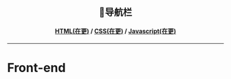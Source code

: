 <div align="center">
  <h2>📖导航栏</h2>
</div>
<div align="center">
  <h4><a href="#">HTML(在更)</a> / <a href="#">CSS(在更)</a> / <a href="#">Javascript(在更)</a></h4>
</div>

---

# Front-end
